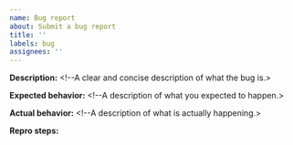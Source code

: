 ```yaml
---
name: Bug report
about: Submit a bug report
title: ''
labels: bug
assignees: ''
---
```


**Description:** <!--A clear and concise description of what the bug is.>

**Expected behavior:** <!--A description of what you expected to happen.>

**Actual behavior:** <!--A description of what is actually happening.>

**Repro steps:**  
<!--A description with steps to reproduce the issue. If your have a public example or repo to share, please provide the link.>
